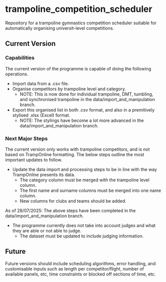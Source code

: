 # trampoline_competition_scheduler
Repository for a trampoline gymnastics competition scheduler suitable for automatically organising universit-level competitions.

## Current Version
### Capabilities
The current version of the programme is capable of doing the following operations.
- Import data from a .csv file.
- Organise competitors by trampoline level and category.
  - NOTE: This is now done for individual trampoline, DMT, tumbling, and synchronised trampoline in the data/import_and_manipulation branch.
- Export this organised list in both .csv format, and also in a premitively stylised .xlsx (Excel) format.
  - NOTE: The stylings have become a lot more advanced in the data/import_and_manipulation branch.

### Next Major Steps
The current version only works with trampoline competitors, and is not based on TrampOnline formatting. The below steps outline the most important updates to follow.
- Update the data import and processing steps to be in line with the way TrampOnline presents its data.
  - The category column must be merged with the trampoline level column.
  - The first name and surname columns must be merged into one name column.
  - New columns for clubs and teams should be added.

As of 28/07/2025: The above steps have been completed in the data/import_and_manipulation branch.

- The programme currently does not take into account judges and what they are able or not able to judge.
  - The dataset must be updated to include judging information.

## Future
Future versions should include scheduling algorithms, error handling, and customisable inputs such as length per competitor/flight, number of available panels, etc, time constraints or blocked off sections of time, etc.
